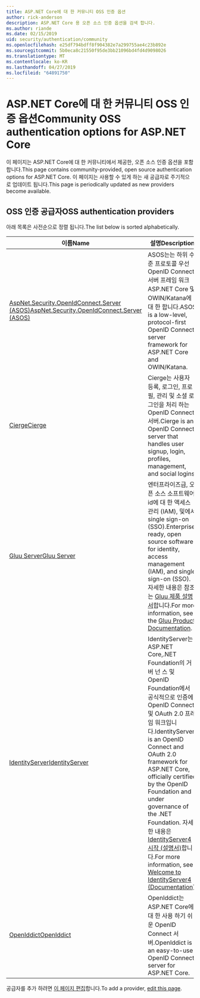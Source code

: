 ```yaml
---
title: ASP.NET Core에 대 한 커뮤니티 OSS 인증 옵션
author: rick-anderson
description: ASP.NET Core 용 오픈 소스 인증 옵션을 검색 합니다.
ms.author: riande
ms.date: 02/15/2019
uid: security/authentication/community
ms.openlocfilehash: e25df794bdff8f904382e7a299755ae4c23b892e
ms.sourcegitcommit: 5b0eca8c21550f95de3bb21096bd4fd4d9098026
ms.translationtype: MT
ms.contentlocale: ko-KR
ms.lasthandoff: 04/27/2019
ms.locfileid: "64891750"
---
```

# <a name="community-oss-authentication-options-for-aspnet-core"></a><span data-ttu-id="88baf-103">ASP.NET Core에 대 한 커뮤니티 OSS 인증 옵션</span><span class="sxs-lookup"><span data-stu-id="88baf-103">Community OSS authentication options for ASP.NET Core</span></span>

<span data-ttu-id="88baf-104">이 페이지는 ASP.NET Core에 대 한 커뮤니티에서 제공한, 오픈 소스 인증 옵션을 포함합니다.</span><span class="sxs-lookup"><span data-stu-id="88baf-104">This page contains community-provided, open source authentication options for ASP.NET Core.</span></span> <span data-ttu-id="88baf-105">이 페이지는 사용할 수 있게 하는 새 공급자로 주기적으로 업데이트 됩니다.</span><span class="sxs-lookup"><span data-stu-id="88baf-105">This page is periodically updated as new providers become available.</span></span>

## <a name="oss-authentication-providers"></a><span data-ttu-id="88baf-106">OSS 인증 공급자</span><span class="sxs-lookup"><span data-stu-id="88baf-106">OSS authentication providers</span></span>

<span data-ttu-id="88baf-107">아래 목록은 사전순으로 정렬 됩니다.</span><span class="sxs-lookup"><span data-stu-id="88baf-107">The list below is sorted alphabetically.</span></span>

| <span data-ttu-id="88baf-108">이름</span><span class="sxs-lookup"><span data-stu-id="88baf-108">Name</span></span> | <span data-ttu-id="88baf-109">설명</span><span class="sxs-lookup"><span data-stu-id="88baf-109">Description</span></span> |
| ---- | ----------- |
| [<span data-ttu-id="88baf-110">AspNet.Security.OpenIdConnect.Server (ASOS)</span><span class="sxs-lookup"><span data-stu-id="88baf-110">AspNet.Security.OpenIdConnect.Server (ASOS)</span></span>](https://github.com/aspnet-contrib/AspNet.Security.OpenIdConnect.Server) | <span data-ttu-id="88baf-111">ASOS는는 하위 수준 프로토콜 우선 OpenID Connect 서버 프레임 워크 ASP.NET Core 및 OWIN/Katana에 대 한 합니다.</span><span class="sxs-lookup"><span data-stu-id="88baf-111">ASOS is a low-level, protocol-first OpenID Connect server framework for ASP.NET Core and OWIN/Katana.</span></span> |
| [<span data-ttu-id="88baf-112">Cierge</span><span class="sxs-lookup"><span data-stu-id="88baf-112">Cierge</span></span>](https://github.com/pwdless/Cierge) | <span data-ttu-id="88baf-113">Cierge는 사용자 등록, 로그인, 프로필, 관리 및 소셜 로그인을 처리 하는 OpenID Connect 서버.</span><span class="sxs-lookup"><span data-stu-id="88baf-113">Cierge is an OpenID Connect server that handles user signup, login, profiles, management, and social logins.</span></span> |
| [<span data-ttu-id="88baf-114">Gluu Server</span><span class="sxs-lookup"><span data-stu-id="88baf-114">Gluu Server</span></span>](https://gluu.org/) | <span data-ttu-id="88baf-115">엔터프라이즈급, 오픈 소스 소프트웨어 id에 대 한 액세스 관리 (IAM), 및에서 single sign-on (SSO).</span><span class="sxs-lookup"><span data-stu-id="88baf-115">Enterprise ready, open source software for identity, access management (IAM), and single sign-on (SSO).</span></span> <span data-ttu-id="88baf-116">자세한 내용은 참조는 [Gluu 제품 설명서](https://gluu.org/docs/)합니다.</span><span class="sxs-lookup"><span data-stu-id="88baf-116">For more information, see the [Gluu Product Documentation](https://gluu.org/docs/).</span></span> |
| [<span data-ttu-id="88baf-117">IdentityServer</span><span class="sxs-lookup"><span data-stu-id="88baf-117">IdentityServer</span></span>](https://identityserver.io/) | <span data-ttu-id="88baf-118">IdentityServer는 ASP.NET Core,.NET Foundation의 거 버 넌 스 및 OpenID Foundation에서 공식적으로 인증에 OpenID Connect 및 OAuth 2.0 프레임 워크입니다.</span><span class="sxs-lookup"><span data-stu-id="88baf-118">IdentityServer is an OpenID Connect and OAuth 2.0 framework for ASP.NET Core, officially certified by the OpenID Foundation and under governance of the .NET Foundation.</span></span> <span data-ttu-id="88baf-119">자세한 내용은 [IdentityServer4 시작 (설명서)](https://identityserver4.readthedocs.io/en/latest/)합니다.</span><span class="sxs-lookup"><span data-stu-id="88baf-119">For more information, see [Welcome to IdentityServer4 (Documentation)](https://identityserver4.readthedocs.io/en/latest/).</span></span> |
| [<span data-ttu-id="88baf-120">OpenIddict</span><span class="sxs-lookup"><span data-stu-id="88baf-120">OpenIddict</span></span>](https://github.com/openiddict/openiddict-core) | <span data-ttu-id="88baf-121">OpenIddict는 ASP.NET Core에 대 한 사용 하기 쉬운 OpenID Connect 서버.</span><span class="sxs-lookup"><span data-stu-id="88baf-121">OpenIddict is an easy-to-use OpenID Connect server for ASP.NET Core.</span></span> |

<span data-ttu-id="88baf-122">공급자를 추가 하려면 [이 페이지 편집](https://github.com/login?return_to=https%3A%2F%2Fgithub.com%2Faspnet%2FDocs%2Fedit%2Fmaster%2Faspnetcore%2Fsecurity%2Fauthentication%2Fcommunity.md)합니다.</span><span class="sxs-lookup"><span data-stu-id="88baf-122">To add a provider, [edit this page](https://github.com/login?return_to=https%3A%2F%2Fgithub.com%2Faspnet%2FDocs%2Fedit%2Fmaster%2Faspnetcore%2Fsecurity%2Fauthentication%2Fcommunity.md).</span></span>
